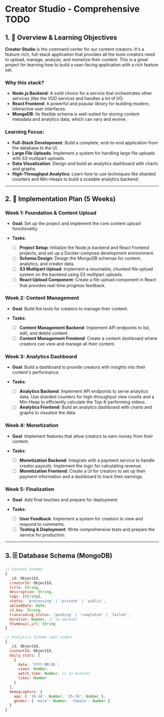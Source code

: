 # Creator Studio - Comprehensive TODO

## 1. 🎯 Overview & Learning Objectives

**Creator Studio** is the command center for our content creators. It's a feature-rich, full-stack application that provides all the tools creators need to upload, manage, analyze, and monetize their content. This is a great project for learning how to build a user-facing application with a rich feature set.

### **Why this stack?**

*   **Node.js Backend**: A solid choice for a service that orchestrates other services (like the VOD service) and handles a lot of I/O.
*   **React Frontend**: A powerful and popular library for building modern, interactive user interfaces.
*   **MongoDB**: Its flexible schema is well-suited for storing content metadata and analytics data, which can vary and evolve.

### **Learning Focus**:

*   **Full-Stack Development**: Build a complete, end-to-end application from the database to the UI.
*   **Large File Uploads**: Implement a system for handling large file uploads with S3 multipart uploads.
*   **Data Visualization**: Design and build an analytics dashboard with charts and graphs.
*   **High-Throughput Analytics**: Learn how to use techniques like sharded counters and Min-Heaps to build a scalable analytics backend.

---

## 2. 🚀 Implementation Plan (5 Weeks)

### **Week 1: Foundation & Content Upload**

*   **Goal**: Set up the project and implement the core content upload functionality.

*   **Tasks**:
    *   [ ] **Project Setup**: Initialize the Node.js backend and React frontend projects, and set up a Docker-compose development environment.
    *   [ ] **Schema Design**: Design the MongoDB schemas for content, analytics, and creator data.
    *   [ ] **S3 Multipart Upload**: Implement a resumable, chunked file upload system on the backend using S3 multipart uploads.
    *   [ ] **React Upload Component**: Create a file upload component in React that provides real-time progress feedback.

### **Week 2: Content Management**

*   **Goal**: Build the tools for creators to manage their content.

*   **Tasks**:
    *   [ ] **Content Management Backend**: Implement API endpoints to list, edit, and delete content.
    *   [ ] **Content Management Frontend**: Create a content dashboard where creators can view and manage all their content.

### **Week 3: Analytics Dashboard**

*   **Goal**: Build a dashboard to provide creators with insights into their content's performance.

*   **Tasks**:
    *   [ ] **Analytics Backend**: Implement API endpoints to serve analytics data. Use sharded counters for high-throughput view counts and a Min-Heap to efficiently calculate the Top-K performing videos.
    *   [ ] **Analytics Frontend**: Build an analytics dashboard with charts and graphs to visualize the data.

### **Week 4: Monetization**

*   **Goal**: Implement features that allow creators to earn money from their content.

*   **Tasks**:
    *   [ ] **Monetization Backend**: Integrate with a payment service to handle creator payouts. Implement the logic for calculating revenue.
    *   [ ] **Monetization Frontend**: Create a UI for creators to set up their payment information and a dashboard to track their earnings.

### **Week 5: Finalization**

*   **Goal**: Add final touches and prepare for deployment.

*   **Tasks**:
    *   [ ] **User Feedback**: Implement a system for creators to view and respond to comments.
    *   [ ] **Testing & Deployment**: Write comprehensive tests and prepare the service for production.

---

## 3. 🗄️ Database Schema (MongoDB)

```javascript
// Content Schema
{
  _id: ObjectId,
  creatorId: ObjectId,
  title: String,
  description: String,
  tags: [String],
  status: 'processing' | 'private' | 'public',
  uploadDate: Date,
  s3_key: String,
  transcoding_status: 'pending' | 'completed' | 'failed',
  duration: Number, // in seconds
  thumbnail_url: String
}

// Analytics Schema (per video)
{
  _id: ObjectId,
  contentId: ObjectId,
  daily_stats: [
    {
      date: 'YYYY-MM-DD',
      views: Number,
      watch_time: Number, // in minutes
      likes: Number
    }
  ],
  demographics: {
    age: { '18-24': Number, '25-34': Number },
    gender: { 'male': Number, 'female': Number }
  }
}
```

